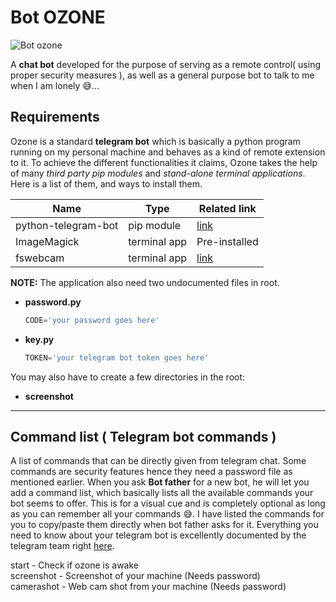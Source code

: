 # Bot OZONE
![Bot ozone](https://cdn.dribbble.com/users/101288/screenshots/3489110/4.gif)

A **chat bot** developed for the purpose of serving as a remote control( using proper security measures ), as well as a general purpose bot to talk to me when I am lonely :sweat_smile:...

## Requirements
Ozone is a standard **telegram bot** which is basically a python program running on my personal machine and behaves as a kind of remote extension to it. To achieve the different functionalities it claims, Ozone takes the help of many *third party pip modules* and *stand-alone terminal applications*.
Here is a list of them, and ways to install them.

| Name | Type | Related link |
| --- | --- | --- |
| python-telegram-bot | pip module | [link](https://github.com/python-telegram-bot/python-telegram-bot) |
| ImageMagick | terminal app | Pre-installed |
| fswebcam | terminal app | [link](https://askubuntu.com/questions/106770/take-a-picture-from-terminal) |

**NOTE:** The application also need two undocumented files in root.  
   * **password.py**  
      ```python
	  CODE='your password goes here'
	  ```
   * **key.py**  
      ```python
	  TOKEN='your telegram bot token goes here'
	  ```

   You may also have to create a few directories in the root:
   * **screenshot**

---

## Command list ( Telegram bot commands )
A list of commands that can be directly given from telegram chat. Some commands are security features hence they need a password file as mentioned earlier. When you ask **Bot father** for a new bot, he will let you add a command list, which basically lists all the available commands your bot seems to offer. This is for a visual cue and is completely optional as long as you can remember all your commands :sweat_smile:. I have listed the commands for you to copy/paste them directly when bot father asks for it. Everything you need to know about your telegram bot is excellently documented by the telegram team right [here](https://core.telegram.org/bots). 

start - Check if ozone is awake  
screenshot - Screenshot of your machine (Needs password)  
camerashot - Web cam shot from your machine (Needs password)